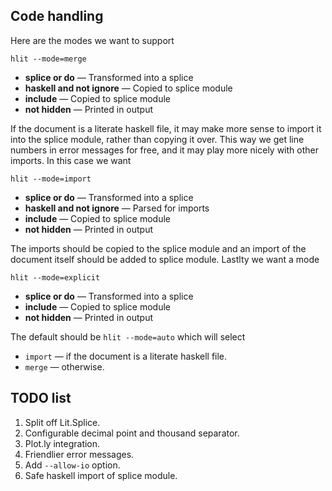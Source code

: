 ## Code handling

Here are the modes we want to support

`hlit --mode=merge`

* **splice or do** — Transformed into a splice
* **haskell and not ignore** — Copied to splice module
* **include** — Copied to splice module
* **not hidden** — Printed in output

If the document is a literate haskell file, it may make more sense to import
it into the splice module, rather than copying it over. This way we get line
numbers in error messages for free, and it may play more nicely with other
imports. In this case we want

`hlit --mode=import`

* **splice or do** — Transformed into a splice
* **haskell and not ignore** — Parsed for imports
* **include** — Copied to splice module
* **not hidden** — Printed in output

The imports should be copied to the splice module and an import of the
document itself should be added to splice module. Lastlty we want a mode

`hlit --mode=explicit`

* **splice or do** — Transformed into a splice
* **include** — Copied to splice module
* **not hidden** — Printed in output

The default should be `hlit --mode=auto` which will select

* `import` — if the document is a literate haskell file.
* `merge` — otherwise.

## TODO list

1. Split off Lit.Splice.
1. Configurable decimal point and thousand separator.
1. Plot.ly integration.
1. Friendlier error messages.
1. Add `--allow-io` option.
1. Safe haskell import of splice module.
